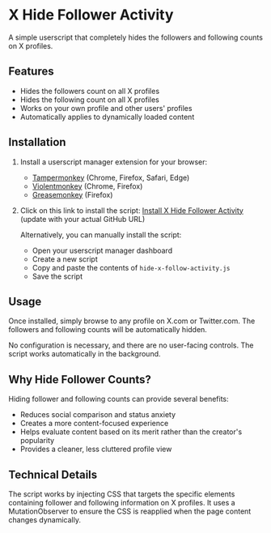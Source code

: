 # X Hide Follower Activity

A simple userscript that completely hides the followers and following counts on X profiles.

## Features

- Hides the followers count on all X profiles
- Hides the following count on all X profiles
- Works on your own profile and other users' profiles
- Automatically applies to dynamically loaded content

## Installation

1. Install a userscript manager extension for your browser:
   - [Tampermonkey](https://www.tampermonkey.net/) (Chrome, Firefox, Safari, Edge)
   - [Violentmonkey](https://violentmonkey.github.io/) (Chrome, Firefox)
   - [Greasemonkey](https://addons.mozilla.org/en-US/firefox/addon/greasemonkey/) (Firefox)

2. Click on this link to install the script: [Install X Hide Follower Activity](https://github.com/yourusername/userscripts/raw/main/hide-x-follow-activity/hide-x-follow-activity.js) (update with your actual GitHub URL)

   Alternatively, you can manually install the script:
   - Open your userscript manager dashboard
   - Create a new script
   - Copy and paste the contents of `hide-x-follow-activity.js`
   - Save the script

## Usage

Once installed, simply browse to any profile on X.com or Twitter.com. The followers and following counts will be automatically hidden.

No configuration is necessary, and there are no user-facing controls. The script works automatically in the background.

## Why Hide Follower Counts?

Hiding follower and following counts can provide several benefits:

- Reduces social comparison and status anxiety
- Creates a more content-focused experience
- Helps evaluate content based on its merit rather than the creator's popularity
- Provides a cleaner, less cluttered profile view

## Technical Details

The script works by injecting CSS that targets the specific elements containing follower and following information on X profiles. It uses a MutationObserver to ensure the CSS is reapplied when the page content changes dynamically.
